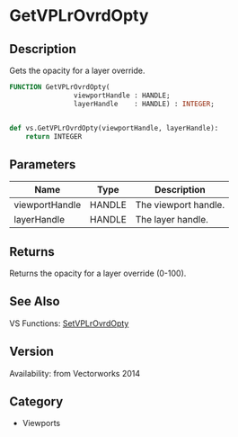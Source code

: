 # GetVPLrOvrdOpty

## Description
Gets the opacity for a layer override.

```pascal
FUNCTION GetVPLrOvrdOpty(
				viewportHandle : HANDLE;
				layerHandle    : HANDLE) : INTEGER;
```

```python

def vs.GetVPLrOvrdOpty(viewportHandle, layerHandle):
    return INTEGER
```

## Parameters
|Name|Type|Description|
|---|---|---|
|viewportHandle|HANDLE|The viewport handle.|
|layerHandle|HANDLE|The layer handle.|

## Returns
Returns the opacity for a layer override (0-100).

## See Also
VS Functions:
[SetVPLrOvrdOpty](SetVPLrOvrdOpty.md)

## Version
Availability: from Vectorworks 2014
## Category
* Viewports

